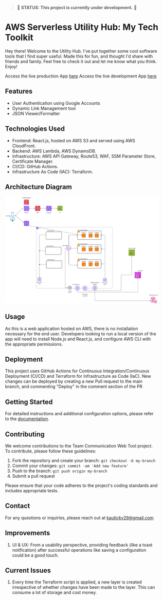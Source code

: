 >:construction: **STATUS: This project is currently under development.** :construction:
# AWS Serverless Utility Hub: My Tech Toolkit

Hey there! Welcome to the Utility Hub. I've put together some cool software tools that I find super useful. Made this for fun, and thought I'd share with friends and family. Feel free to check it out and let me know what you think. Enjoy!

Access the live production App [here](https://utilityhub.vaisnavsingkautick.com)
Access the live development App [here](https://devutilityhub.vaisnavsingkautick.com)
## Features

- User Authentication using Google Accounts
- Dynamic Link Management tool
- JSON Viewer/Formatter

## Technologies Used
- Frontend: React.js, hosted on AWS S3 and served using AWS CloudFront.
- Backend: AWS Lambda, AWS DynamoDB.
- Infrastructure: AWS API Gateway, Route53, WAF, SSM Parameter Store, Certificate Manager.
- CI/CD: GitHub Actions.
- Infrastructure As Code (IAC): Terraform.

## Architecture Diagram
![Architecture Diagram](docs/images/UtilityHubArchitecture.jpg)

## Usage
As this is a web application hosted on AWS, there is no installation necessary for the end user. Developers looking to run a local version of the app will need to install Node.js and React.js, and configure AWS CLI with the appropriate permissions.

## Deployment
This project uses GitHub Actions for Continuous Integration/Continuous Deployment (CI/CD) and Terraform for Infrastructure as Code (IaC). New changes can be deployed by creating a new Pull request to the main branch, and commenting "Deploy" in the comment section of the PR
## Getting Started

For detailed instructions and additional configuration options, please refer to the [documentation](docs/).

## Contributing

We welcome contributions to the Team Communication Web Tool project. To contribute, please follow these guidelines:

1. Fork the repository and create your branch: `git checkout -b my-branch`
2. Commit your changes: `git commit -am 'Add new feature'`
3. Push to the branch: `git push origin my-branch`
4. Submit a pull request

Please ensure that your code adheres to the project's coding standards and includes appropriate tests.


## Contact

For any questions or inquiries, please reach out at kautickv29@gmail.com

## Improvements
1. UI & UX: From a usability perspective, providing feedback (like a toast notification) after successful operations like saving a configuration could be a good touch.

## Current Issues

1. Every time the Terraform script is applied, a new layer is created irrespective of whether changes have been made to the layer. This can consume a lot of storage and cost money.


